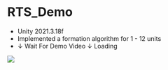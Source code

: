 # RTS_Demo
* Unity 2021.3.18f
* Implemented a formation algorithm for 1 - 12 units
* ↓ Wait For Demo Video ↓ Loading
<img src="/MyRTS/RTS.gif">

